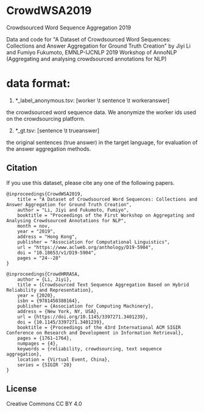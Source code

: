 # CrowdWSA2019
Crowdsourced Word Sequence Aggregation 2019

Data and code for "A Dataset of Crowdsourced Word Sequences: Collections and Answer Aggregation for Ground Truth Creation" by Jiyi Li and Fumiyo Fukumoto, EMNLP-IJCNLP 2019 Workshop of AnnoNLP (Aggregating and analysing crowdsourced annotations for NLP)

# data format:

1. *_label_anonymous.tsv: [worker \t sentence \t workeranswer]

the crowdsourced word sequence data. We anonymize the worker ids used on the crowdsourcing platform.

2. *_gt.tsv: [sentence \t trueanswer]

the original sentences (true answer) in the target language, for evaluation of the answer aggregation methods.


## Citation

If you use this dataset, please cite any one of the following papers.  

	@inproceedings{CrowdWSA2019,
		title = "A Dataset of Crowdsourced Word Sequences: Collections and Answer Aggregation for Ground Truth Creation",
		author = "Li, Jiyi and Fukumoto, Fumiyo",
		booktitle = "Proceedings of the First Workshop on Aggregating and Analysing Crowdsourced Annotations for NLP",
		month = nov,
		year = "2019",
		address = "Hong Kong",
		publisher = "Association for Computational Linguistics",
		url = "https://www.aclweb.org/anthology/D19-5904",
		doi = "10.18653/v1/D19-5904",
		pages = "24--28"
	}
	
	@inproceedings{CrowdHRRASA,
		author = {Li, Jiyi},
		title = {Crowdsourced Text Sequence Aggregation Based on Hybrid Reliability and Representation},
		year = {2020},
		isbn = {9781450380164},
		publisher = {Association for Computing Machinery},
		address = {New York, NY, USA},
		url = {https://doi.org/10.1145/3397271.3401239},
		doi = {10.1145/3397271.3401239},
		booktitle = {Proceedings of the 43rd International ACM SIGIR Conference on Research and Development in Information Retrieval},
		pages = {1761–1764},
		numpages = {4},
		keywords = {reliability, crowdsourcing, text sequence aggregation},
		location = {Virtual Event, China},
		series = {SIGIR '20}
	}


## License
Creative Commons CC BY 4.0

